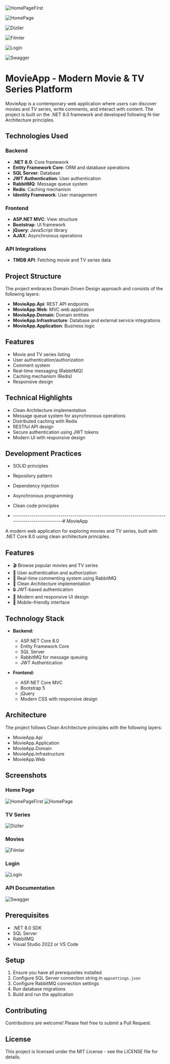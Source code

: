 
![HomePageFirst](https://github.com/user-attachments/assets/b50a42b0-a37f-432f-b936-c5f6426fc7c7)

![HomePage](https://github.com/user-attachments/assets/a81beef8-19d1-4785-a061-7579d70c71b8)

![Diziler](https://github.com/user-attachments/assets/8ec583f6-d831-4baf-bb80-8bfbebf1a52a)

![Filmler](https://github.com/user-attachments/assets/c4abc1cd-1f76-4003-b170-1e49cac34988)

![Login](https://github.com/user-attachments/assets/1260385e-c0df-4ce5-ba84-8c1173d16bd8)

![Swagger](https://github.com/user-attachments/assets/2c84e97e-447c-4a0e-b400-1bf26e5bc5b9)

# MovieApp - Modern Movie & TV Series Platform

MovieApp is a contemporary web application where users can discover movies and TV series, write comments, and interact with content. The project is built on the .NET 8.0 framework and developed following N-tier Architecture principles.

## Technologies Used

### Backend
- **.NET 8.0**: Core framework
- **Entity Framework Core**: ORM and database operations
- **SQL Server**: Database
- **JWT Authentication**: User authentication
- **RabbitMQ**: Message queue system
- **Redis**: Caching mechanism
- **Identity Framework**: User management

### Frontend
- **ASP.NET MVC**: View structure
- **Bootstrap**: UI framework
- **jQuery**: JavaScript library
- **AJAX**: Asynchronous operations

### API Integrations
- **TMDB API**: Fetching movie and TV series data

## Project Structure
The project embraces Domain Driven Design approach and consists of the following layers:

- **MovieApp.Api**: REST API endpoints
- **MovieApp.Web**: MVC web application
- **MovieApp.Domain**: Domain entities
- **MovieApp.Infrastructure**: Database and external service integrations
- **MovieApp.Application**: Business logic

## Features
- Movie and TV series listing
- User authentication/authorization
- Comment system
- Real-time messaging (RabbitMQ)
- Caching mechanism (Redis)
- Responsive design

## Technical Highlights
- Clean Architecture implementation
- Message queue system for asynchronous operations
- Distributed caching with Redis
- RESTful API design
- Secure authentication using JWT tokens
- Modern UI with responsive design

## Development Practices
- SOLID principles
- Repository pattern
- Dependency injection
- Asynchronous programming
- Clean code principles

- --------------------------------------------------------------------------------------------------# MovieApp

A modern web application for exploring movies and TV series, built with .NET Core 8.0 using clean architecture principles.

## Features

- 🎬 Browse popular movies and TV series
- 👥 User authentication and authorization
- 💬 Real-time commenting system using RabbitMQ
- 🎯 Clean Architecture implementation
- 🔒 JWT-based authentication
- 🎨 Modern and responsive UI design
- 📱 Mobile-friendly interface

## Technology Stack

- **Backend:**
  - ASP.NET Core 8.0
  - Entity Framework Core
  - SQL Server
  - RabbitMQ for message queuing
  - JWT Authentication

- **Frontend:**
  - ASP.NET Core MVC
  - Bootstrap 5
  - jQuery
  - Modern CSS with responsive design

## Architecture

The project follows Clean Architecture principles with the following layers:
- MovieApp.Api
- MovieApp.Application
- MovieApp.Domain
- MovieApp.Infrastructure
- MovieApp.Web

## Screenshots

### Home Page
![HomePageFirst](https://github.com/user-attachments/assets/b50a42b0-a37f-432f-b936-c5f6426fc7c7)
![HomePage](https://github.com/user-attachments/assets/a81beef8-19d1-4785-a061-7579d70c71b8)

### TV Series
![Diziler](https://github.com/user-attachments/assets/8ec583f6-d831-4baf-bb80-8bfbebf1a52a)

### Movies
![Filmler](https://github.com/user-attachments/assets/c4abc1cd-1f76-4003-b170-1e49cac34988)

### Login
![Login](https://github.com/user-attachments/assets/1260385e-c0df-4ce5-ba84-8c1173d16bd8)

### API Documentation
![Swagger](https://github.com/user-attachments/assets/2c84e97e-447c-4a0e-b400-1bf26e5bc5b9)

## Prerequisites

- .NET 8.0 SDK
- SQL Server
- RabbitMQ
- Visual Studio 2022 or VS Code

## Setup

1. Ensure you have all prerequisites installed
2. Configure SQL Server connection string in `appsettings.json`
3. Configure RabbitMQ connection settings
4. Run database migrations
5. Build and run the application

## Contributing

Contributions are welcome! Please feel free to submit a Pull Request.

## License

This project is licensed under the MIT License - see the LICENSE file for details.
